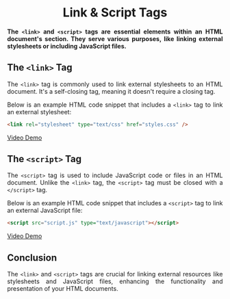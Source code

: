 <style>
  body {
    text-align: justify;
  }
</style>

<h1 style="text-align: center;">Link & Script Tags</h1>

<b>The `<link>` and `<script>` tags are essential elements within an HTML document's <head> section. They serve various purposes, like linking external stylesheets or including JavaScript files.</b>

## The `<link>` Tag

The `<link>` tag is commonly used to link external stylesheets to an HTML document. It's a self-closing tag, meaning it doesn't require a closing tag.

Below is an example HTML code snippet that includes a `<link>` tag to link an external stylesheet:

```html
<link rel="stylesheet" type="text/css" href="styles.css" />
```

[Video Demo](./assets/css-added-link.mp4)

## The `<script>` Tag

The `<script>` tag is used to include JavaScript code or files in an HTML document. Unlike the `<link>` tag, the `<script>` tag must be closed with a `</script>` tag.

Below is an example HTML code snippet that includes a `<script>` tag to link an external JavaScript file:

```html
<script src="script.js" type="text/javascript"></script>
```

[Video Demo](./assets/script-tag.mp4)

## Conclusion

The `<link>` and `<script>` tags are crucial for linking external resources like stylesheets and JavaScript files, enhancing the functionality and presentation of your HTML documents.
